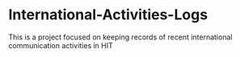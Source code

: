 # International-Activities-Logs
This is a project focused on keeping records of recent international communication activities in HIT

